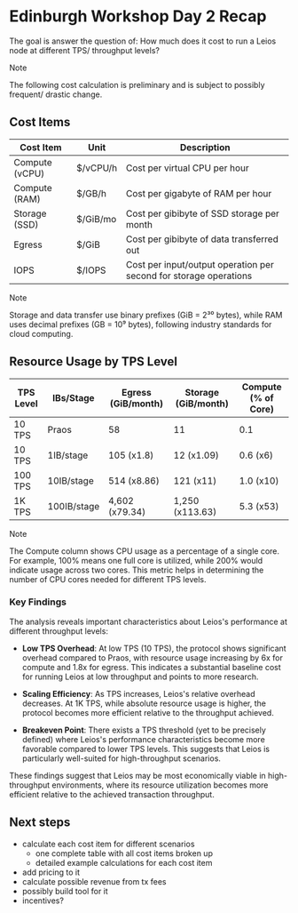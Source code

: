 # Edinburgh Workshop Day 2 Recap

The goal is answer the question of:
How much does it cost to run a Leios node at different TPS/ throughput levels?

> [!Note]
> The following cost calculation is preliminary and is subject to possibly frequent/ drastic change.

## Cost Items

| Cost Item | Unit | Description |
|-----------|------|-------------|
| Compute (vCPU) | $/vCPU/h | Cost per virtual CPU per hour |
| Compute (RAM) | $/GB/h | Cost per gigabyte of RAM per hour |
| Storage (SSD) | $/GiB/mo | Cost per gibibyte of SSD storage per month |
| Egress | $/GiB | Cost per gibibyte of data transferred out |
| IOPS | $/IOPS | Cost per input/output operation per second for storage operations |

> [!Note]
> Storage and data transfer use binary prefixes (GiB = 2³⁰ bytes), while RAM uses decimal prefixes (GB = 10⁹ bytes), following industry standards for cloud computing. 

## Resource Usage by TPS Level

| TPS Level | IBs/Stage | Egress (GiB/month) | Storage (GiB/month) | Compute (% of Core) |
|-----------|-----------|-------------------|-------------------|-------------------|
| 10 TPS | Praos | 58 | 11 | 0.1 |
| 10 TPS | 1IB/stage | 105 (x1.8) | 12 (x1.09) | 0.6 (x6) |
| 100 TPS | 10IB/stage | 514 (x8.86) | 121 (x11) | 1.0 (x10) |
| 1K TPS | 100IB/stage | 4,602 (x79.34) | 1,250 (x113.63) | 5.3 (x53) |

> [!Note]
> The Compute column shows CPU usage as a percentage of a single core. For example, 100% means one full core is utilized, while 200% would indicate usage across two cores. This metric helps in determining the number of CPU cores needed for different TPS levels.

### Key Findings

The analysis reveals important characteristics about Leios's performance at different throughput levels:

- **Low TPS Overhead**: At low TPS (10 TPS), the protocol shows significant overhead compared to Praos, with resource usage increasing by 6x for compute and 1.8x for egress. This indicates a substantial baseline cost for running Leios at low throughput and points to more research.

- **Scaling Efficiency**: As TPS increases, Leios's relative overhead decreases. At 1K TPS, while absolute resource usage is higher, the protocol becomes more efficient relative to the throughput achieved.

- **Breakeven Point**: There exists a TPS threshold (yet to be precisely defined) where Leios's performance characteristics become more favorable compared to lower TPS levels. This suggests that Leios is particularly well-suited for high-throughput scenarios.

These findings suggest that Leios may be most economically viable in high-throughput environments, where its resource utilization becomes more efficient relative to the achieved transaction throughput.

## Next steps

- calculate each cost item for different scenarios
    - one complete table with all cost items broken up
    - detailed example calculations for each cost item
- add pricing to it
- calculate possible revenue from tx fees
- possibly build tool for it
- incentives?